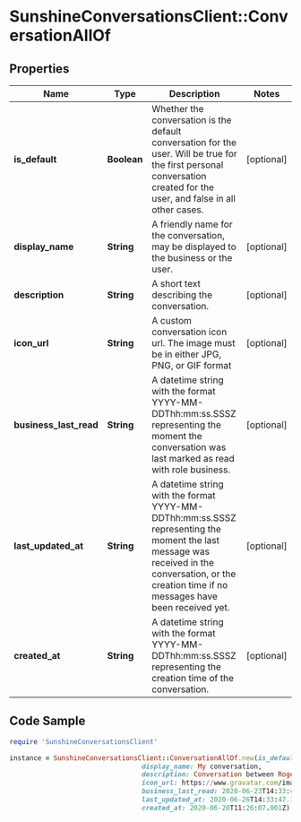 # SunshineConversationsClient::ConversationAllOf

## Properties

Name | Type | Description | Notes
------------ | ------------- | ------------- | -------------
**is_default** | **Boolean** | Whether the conversation is the default conversation for the user. Will be true for the first personal conversation created for the user, and false in all other cases.  | [optional] 
**display_name** | **String** | A friendly name for the conversation, may be displayed to the business or the user.  | [optional] 
**description** | **String** | A short text describing the conversation. | [optional] 
**icon_url** | **String** | A custom conversation icon url. The image must be in either JPG, PNG, or GIF format | [optional] 
**business_last_read** | **String** | A datetime string with the format YYYY-MM-DDThh:mm:ss.SSSZ representing the moment the conversation was last marked as read with role business.  | [optional] 
**last_updated_at** | **String** | A datetime string with the format YYYY-MM-DDThh:mm:ss.SSSZ representing the moment the last message was received in the conversation, or the creation time if no messages have been received yet.  | [optional] 
**created_at** | **String** | A datetime string with the format YYYY-MM-DDThh:mm:ss.SSSZ representing the creation time of the conversation.  | [optional] 

## Code Sample

```ruby
require 'SunshineConversationsClient'

instance = SunshineConversationsClient::ConversationAllOf.new(is_default: false,
                                 display_name: My conversation,
                                 description: Conversation between Rogers and Carl.,
                                 icon_url: https://www.gravatar.com/image.jpg,
                                 business_last_read: 2020-06-23T14:33:47.492Z,
                                 last_updated_at: 2020-06-26T14:33:47.120Z,
                                 created_at: 2020-06-20T11:26:07.001Z)
```


